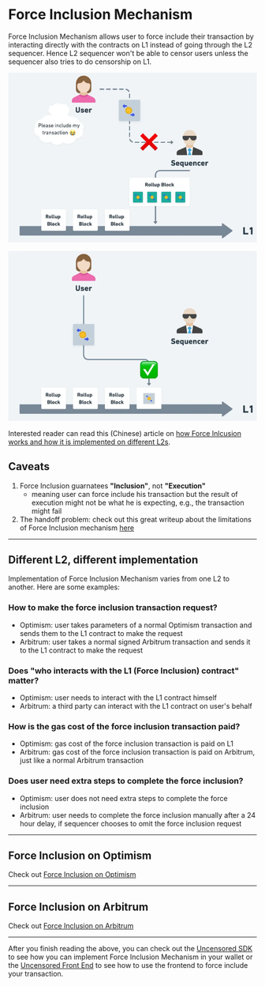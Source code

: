 # Force Inclusion Mechanism

Force Inclusion Mechanism allows user to force include their transaction by interacting directly with the contracts on L1 instead of going through the L2 sequencer. Hence L2 sequencer won't be able to censor users unless the sequencer also tries to do censorship on L1.

![Censored by L2 sequencer](/assets/censored-by-l2-sequencer.png)

![Force Include on L1](/assets/force-include-on-l1.png)


Interested reader can read this (Chinese) article on [how Force Inlcusion works and how it is implemented on different L2s](https://medium.com/taipei-ethereum-meetup/rollup-force-inclusion-mechanism-and-implementations-overview-0853ded0dffa).

## Caveats

1. Force Inclusion guarnatees **"Inclusion"**, not **"Execution"**
   - meaning user can force include his transaction but the result of execution might not be what he is expecting, e.g., the transaction might fail
2. The handoff problem: check out this great writeup about the limitations of Force Inclusion mechanism [here](https://x.com/init4tech/status/1831030650314559689)

___

## Different L2, different implementation

Implementation of Force Inclusion Mechanism varies from one L2 to another. Here are some examples:

### How to make the force inclusion transaction request?
- Optimism: user takes parameters of a normal Optimism transaction and sends them to the L1 contract to make the request
- Arbitrum: user takes a normal signed Arbitrum transaction and sends it to the L1 contract to make the request

### Does "who interacts with the L1 (Force Inclusion) contract" matter?
- Optimism: user needs to interact with the L1 contract himself
- Arbitrum: a third party can interact with the L1 contract on user's behalf

### How is the gas cost of the force inclusion transaction paid?
- Optimism: gas cost of the force inclusion transaction is paid on L1
- Arbitrum: gas cost of the force inclusion transaction is paid on Arbitrum, just like a normal Arbitrum transaction

### Does user need extra steps to complete the force inclusion?
- Optimism: user does not need extra steps to complete the force inclusion
- Arbitrum: user needs to complete the force inclusion manually after a 24 hour delay, if sequencer chooses to omit the force inclusion request

___

## Force Inclusion on Optimism

Check out [Force Inclusion on Optimism](./optimism-force-inclusion.md)

___

## Force Inclusion on Arbitrum

Check out [Force Inclusion on Arbitrum](./arbitrum-force-inclusion.md)

___

After you finish reading the above, you can check out the [Uncensored SDK](../uncensored-sdk/overview.md) to see how you can implement Force Inclusion Mechanism in your wallet or the [Uncensored Front End](../uncensored-front-end/overview.md) to see how to use the frontend to force include your transaction.
